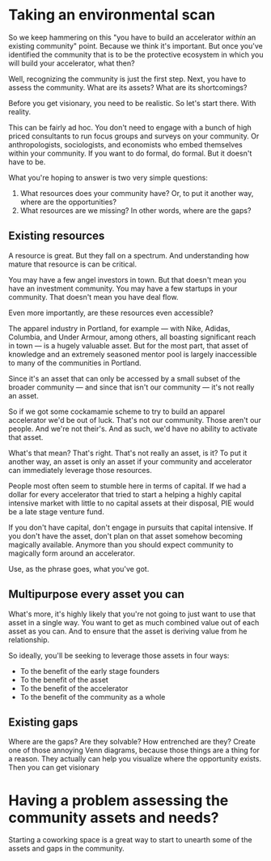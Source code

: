 # Taking an environmental scan

So we keep hammering on this "you have to build an accelerator *within* an existing community" point. Because we think it's important. But once you've identified the community that is to be the protective ecosystem in which you will build your accelerator, what then?

Well, recognizing the community is just the first step. Next, you have to assess the community. What are its assets? What are its shortcomings? 

Before you get visionary, you need to be realistic. So let's start there. With reality. 

This can be fairly ad hoc. You don't need to engage with a bunch of high priced consultants to run focus groups and surveys on your community. Or anthropologists, sociologists, and economists who embed themselves within your community. If you want to do formal, do formal. But it doesn't have to be.  

What you're hoping to answer is two very simple questions: 
1. What resources does your community have? Or, to put it another way, where are the opportunities? 
2. What resources are we missing? In other words, where are the gaps?

## Existing resources

A resource is great. But they fall on a spectrum. And understanding how mature that resource is can be critical. 

You may have a few angel investors in town. But that doesn't mean you have an investment community. You may have a few startups in your community. That doesn't mean you have deal flow. 

Even more importantly, are these resources even accessible?

The apparel industry in Portland, for example — with Nike, Adidas, Columbia, and Under Armour, among others, all boasting significant reach in town — is a hugely valuable asset. But for the most part, that asset of knowledge and an extremely seasoned mentor pool is largely inaccessible to many of the communities in Portland. 

Since it's an asset that can only be accessed by a small subset of the broader community — and since that isn't our community — it's not really an asset. 

So if we got some cockamamie scheme to try to build an apparel accelerator we'd be out of luck. That's not our community. Those aren't our people. And we're not their's. And as such, we'd have no ability to activate that asset.

What's that mean? That's right. That's not really an asset, is it?  To put it another way, an asset is only an asset if your community and accelerator can immediately leverage those resources.

People most often seem to stumble here in terms of capital. If we had a dollar for every accelerator that tried to start a helping a highly capital intensive market with little to no capital assets at their disposal, PIE would be a late stage venture fund. 

If you don't have capital, don't engage in pursuits that capital intensive. If you don't have the asset, don't plan on that asset somehow becoming magically available. Anymore than you should expect community to magically form around an accelerator.

Use, as the phrase goes, what you've got.

## Multipurpose every asset you can

What's more, it's highly likely that you're not going to just want to use that asset in a single way. You want to get as much combined value out of each asset as you can. And to ensure that the asset is deriving value from he relationship. 

So ideally, you'll be seeking to leverage those assets in four ways:
- To the benefit of the early stage founders
- To the benefit of the asset
- To the benefit of the accelerator 
- To the benefit of the community as a whole

## Existing gaps
Where are the gaps?
Are they solvable?
How entrenched are they?
Create one of those annoying Venn diagrams, because those things are a thing for a reason. They actually can help you visualize where the opportunity exists.
Then you can get visionary

# Having a problem assessing the community assets and needs?

Starting a coworking space is a great way to start to unearth some of the assets and gaps in the community. 